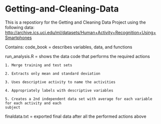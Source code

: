 # Getting-and-Cleaning-Data

This is a repostiory for the Getting and Cleaning Data Project using the following data:
  http://archive.ics.uci.edu/ml/datasets/Human+Activity+Recognition+Using+Smartphones
  
Contains:
  code_book = describes variables, data, and functions
  
  run_analysis.R = shows the data code that performs the required actions
  
    1. Merge training and test sets
    
    2. Extracts only mean and standard deviation
    
    3. Uses descriptive activity to name the activities
    
    4. Appropriately labels with descriptive variables
    
    5. Creates a 2nd independent data set with average for each variable for each activity and each           
    subject
    
  finaldata.txt = exported final data after all the performed actions above
